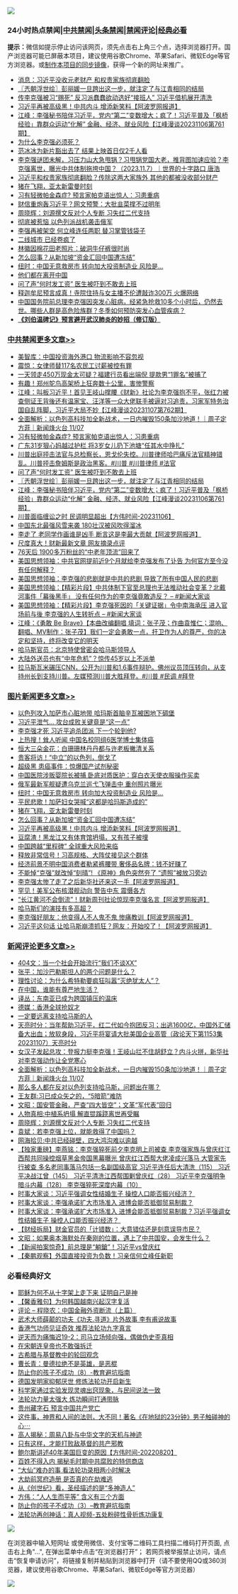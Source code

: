 ![](https://raw.githubusercontent.com/jsvpn/jsproxy/dev/64photo/fqnews-qr.jpg)

<div id="tt">
<h3>24小时热点禁闻|<a href="#%E4%B8%AD%E5%85%B1%E7%A6%81%E9%97%BB%E6%9B%B4%E5%A4%9A%E6%96%87%E7%AB%A0">中共禁闻</a>|<a href="#%E5%9B%BE%E7%89%87%E6%96%B0%E9%97%BB%E6%9B%B4%E5%A4%9A%E6%96%87%E7%AB%A0">头条禁闻</a>|<a href="#%E6%96%B0%E9%97%BB%E8%AF%84%E8%AE%BA%E6%9B%B4%E5%A4%9A%E6%96%87%E7%AB%A0">禁闻评论|<a href="#%E5%BF%85%E7%9C%8B%E7%BB%8F%E5%85%B8%E5%A5%BD%E6%96%87">经典必看</a></h3>
<div><b>提示：</b>微信如提示停止访问该网页，须先点击右上角三个点，选择浏览器打开。国产浏览器可能已屏蔽本项目，建议使用谷歌Chrome、苹果Safari、微软Edge等官方浏览器。或<a href="%E5%88%B6%E4%BD%9Cgit%E7%A6%81%E9%97%BB%E9%95%9C%E5%83%8F.md">制作本项目的同步镜像</a>，获得一个新的网址来推广。</div>
<ul>

<li><a href="/comments/20231107/1957947.md">消息：习近平没收元老财产 和权贵家族彻底翻脸</a></li>
<li><a href="/cbnews/20231107/1957854.md">〖兲朝浮世绘〗彭丽媛一旦跨出这一步，就注定了与江青相同的结局</a></li>
<li><a href="/baitai/20231107/1957971.md">传李克强被习“赐死” 反习派蠢蠢欲动选好“接班人” 习近平借机展开清洗</a></li>
<li><a href="/topimagenews/20231107/1957883.md">习近平再被高级黑！中共内斗 增添新笑料【阿波罗网报道】</a></li>
<li><a href="/cbnews/20231107/1957842.md">江峰：李强秘书陪伴习近平，党内“第二”变数增大；疯了！习近平普及「枫桥经验」靠群众运动“化解” 金融、经济、就业风险【江峰漫谈20231106第761期】</a></li>
<li><a href="/cnnews/20231107/1957849.md">为什么李克强必须死？</a></li>
<li><a href="/yule/20231107/1958003.md">范冰冰为新片豁出去了 结果上映首日仅2千人看</a></li>
<li><a href="/sohnews/20231107/1957991.md">李克强谜团未解，习压力山大急甩锅？习甩锅党国大老，推背图加速应验？李克强离世，曝光中共体制拖垮中国？（2023.11.7）｜世界的十字路口 唐浩</a></li>
<li><a href="/baitai/20231107/1958008.md">习近平和权贵家族彻底翻脸？传除这两大家族外 其他的都被没收部分财产</a></li>
<li><a href="/topimagenews/20231107/1957941.md">猪在飞翔，亚太新雷曼时刻</a></li>
<li><a href="/cbnews/20231107/1958080.md">习有轻微帕金森症? 预言家帕克语出惊人：习患重病</a></li>
<li><a href="/baitai/20231107/1958040.md">财信重炮轰习近平？网文预警：大批韭菜撑不过明年</a></li>
<li><a href="/comments/20231108/1958166.md">周晓辉：刘源撰文反对个人专断 习失红二代支持</a></li>
<li><a href="/worldnews/20231107/1957908.md">彻底被惹恼 以色列派战机袭击俄军</a></li>
<li><a href="/comments/20231107/1957948.md">李强再被架空 何立峰连任两职 替习掌管钱袋子</a></li>
<li><a href="/cnnews/20231107/1957850.md">二线城市 已经卷疯了</a></li>
<li><a href="/cnnews/20231107/1957953.md">林徽因棉花田老照片：破洞牛仔裤很时尚</a></li>
<li><a href="/topimagenews/20231107/1957940.md">怎么回事？从新加坡“资金汇回中国遭冻结”</a></li>
<li><a href="/topimagenews/20231107/1958059.md">纽时：中国无意救房市 转向加大投资制造业 风险是...</a></li>
<li><a href="/ssgc/20231107/1958014.md">他们都在离开中国</a></li>
<li><a href="/cbnews/20231107/1957907.md">问了声“何时发工资” 医生被吓到不敢去上班</a></li>
<li><a href="/baitai/20231107/1957983.md">释迦牟尼预言成真！寺院住持与女主播不伦遭敲诈300万 火爆网络</a></li>
<li><a href="/sohnews/20231107/1958024.md">中国国务院前总理李克强因突发心脏病，经紧急抢救10多个小时后，仍然去世。哪些人群是高危险族群？冬季如何预防突发心血管疾病？</a></li>
<li><b><a href="/comments/20200207/1272816.md" target="_blank">《刘伯温碑记》预言避开武汉肺炎的妙招（修订版）</a></b></li>
</ul>
</div>

<div class="catlist">
<h3><a href="/cbnews/" target="_blank">中共禁闻</a><span><a href="/cbnews/" target="_blank" rel="nofollow">更多文章>></a></span></h3>
<ul>
<li><a href="/cbnews/20231108/1958286.md" target="_blank">美智库：中国投资海外港口 物流影响不容忽视</a></li>
<li><a href="/cbnews/20231108/1958285.md" target="_blank">震惊：女律师替117名农民工讨薪被控有罪</a></li>
<li><a href="/cbnews/20231108/1958284.md" target="_blank">一天领走450万现金太可疑？福建行员看出端倪 提款男“1罪名”被捕了</a></li>
<li><a href="/cbnews/20231108/1958283.md" target="_blank">有趣！郑州鸵鸟高架桥上狂奔数十公里，害惨警察</a></li>
<li><a href="/cbnews/20231108/1958240.md" target="_blank">江峰：叫板习近平！首见王岐山撑腰《财新》社论为李克强抱不平，张红力被查侧证王背後还有温家宝、汪洋等一众大佬联手被逼对习追责，习家军特务治国自乱阵脚，习近平大局不妙【江峰漫谈20231107第762期】</a></li>
<li><a href="/comments/20231108/1958213.md" target="_blank">全面解析：以色列高科技加全新战术，一日内摧毁150条加沙地道！｜周子定 方菲｜新闻烽火台 11/07</a></li>
<li><a href="/cbnews/20231107/1958080.md" target="_blank">习有轻微帕金森症? 预言家帕克语出惊人：习患重病</a></li>
<li><a href="/cbnews/20231107/1958061.md" target="_blank">广东31岁狠心妈越过护栏 将3岁女儿扔下池塘“任其水中挣扎”</a></li>
<li><a href="/comments/20231107/1958013.md" target="_blank">川普出庭抨击法官与总检察长，恩戈伦失控。川普律师哈巴痛斥法官精神错乱。川普抨击詹姆斯是政治黑客。#川普 #川普律师 #法官</a></li>
<li><a href="/cbnews/20231107/1957907.md" target="_blank">问了声“何时发工资” 医生被吓到不敢去上班</a></li>
<li><a href="/cbnews/20231107/1957854.md" target="_blank">〖兲朝浮世绘〗彭丽媛一旦跨出这一步，就注定了与江青相同的结局</a></li>
<li><a href="/cbnews/20231107/1957842.md" target="_blank">江峰：李强秘书陪伴习近平，党内“第二”变数增大；疯了！习近平普及「枫桥经验」靠群众运动“化解” 金融、经济、就业风险【江峰漫谈20231106第761期】</a></li>
<li><a href="/comments/20231107/1957822.md" target="_blank">川普面临缠讼之时 民调明显超出【方伟时间-20231106】</a></li>
<li><a href="/cbnews/20231107/1957769.md" target="_blank">中国东北最强风雪来袭 180壮汉被风吹得溜冰</a></li>
<li><a href="/cbnews/20231107/1957733.md" target="_blank">李走了 老同学作画谁是凶手 断言这是李最大贡献【阿波罗网报道】</a></li>
<li><a href="/cbnews/20231107/1957721.md" target="_blank">尺度真大！财新最新文章 网友摘录点评</a></li>
<li><a href="/cbnews/20231107/1957712.md" target="_blank">76天后 1900多万粉丝的“中老年顶流”回来了</a></li>
<li><a href="/cbnews/20231107/1957709.md" target="_blank">美国思想领袖：中共官网提前近9个月就给李克强发布了讣告 为何官方至今没有任何解释？</a></li>
<li><a href="/cbnews/20231107/1957708.md" target="_blank">美国思想领袖：李克强的悲剧就是中共的悲剧 导致了所有中国人民的悲剧</a></li>
<li><a href="/cbnews/20231107/1957707.md" target="_blank">美国思想领袖：【精彩片段】中共体制下官至总理也无法推动社会变革？北戴河事件「幕後黑手」 没有任何作为的李克强竟敢造反？ &#8211; #新闻大家谈</a></li>
<li><a href="/cbnews/20231107/1957693.md" target="_blank">美国思想领袖：【精彩片段】李克强死因的「关键证据」令中南海承压 进入官场前与後 李克强的人生转折点 &#8211; #新闻大家谈</a></li>
<li><a href="/cbnews/20231107/1957632.md" target="_blank">江峰：《勇敢 Be Brave》【本曲改编翻唱 填词：张子茂；作曲袁惟仁；混响、翻唱、MV制作：张子茂】我们一定会勇敢一点，扞卫作为人的尊严，你的决定和坚持，终将改变它的明天</a></li>
<li><a href="/cbnews/20231106/1957618.md" target="_blank">哈马斯官员：北京特使曾密会哈马斯领导人</a></li>
<li><a href="/cbnews/20231106/1957584.md" target="_blank">大陆外送员也有“中年危机”？惊传45岁以上不派单</a></li>
<li><a href="/comments/20231106/1957555.md" target="_blank">拉马斯瓦米碾压CNN，公开为川普和1.6事件辩护。佛州议员顶压转向，从支持州长到支持川普。左媒预测川普大胜拜登。#川普 #民调 #拜登</a></li>

</ul>
</div>
<div class="catlist">
<h3><a href="/topimagenews/" target="_blank">图片新闻</a><span><a href="/topimagenews/" target="_blank" rel="nofollow">更多文章>></a></span></h3>
<ul>
<li><a href="/topimagenews/20231108/1958282.md" target="_blank">以色列攻入加萨市心脏地带 哈玛斯首脑辛瓦被困地下碉堡</a></li>
<li><a href="/topimagenews/20231108/1958242.md" target="_blank">习近平泄气… 攻台成败关键竟是“这一点”</a></li>
<li><a href="/topimagenews/20231108/1958229.md" target="_blank">李克强才死 习近平追杀团派 下一个轮到他?</a></li>
<li><a href="/topimagenews/20231108/1958211.md" target="_blank">上热搜！耸人听闻 中国名校同组6医学博士集体癌</a></li>
<li><a href="/topimagenews/20231108/1958191.md" target="_blank">恒大三朵金花：白珊珊林丹丹都与许老板撇清关系</a></li>
<li><a href="/topimagenews/20231108/1958190.md" target="_blank">贵客将访！“中立”的以色列，倒戈了</a></li>
<li><a href="/topimagenews/20231108/1958189.md" target="_blank">超级黑 患癌事件：惊爆国产试剂秘密</a></li>
<li><a href="/topimagenews/20231108/1958106.md" target="_blank">中国医院涉贩婴院长被捕 卧底对质医护：穿白衣天使衣服操作买卖</a></li>
<li><a href="/topimagenews/20231107/1958060.md" target="_blank">俄军最新军舰疑遭乌克兰巡弋飞弹击中 重创照片曝光</a></li>
<li><a href="/topimagenews/20231107/1958059.md" target="_blank">纽时：中国无意救房市 转向加大投资制造业 风险是&#8230;</a></li>
<li><a href="/topimagenews/20231107/1958031.md" target="_blank">平民悲歌！加萨妇女哭喊“这都是哈玛斯造成的”</a></li>
<li><a href="/topimagenews/20231107/1957941.md" target="_blank">猪在飞翔，亚太新雷曼时刻</a></li>
<li><a href="/topimagenews/20231107/1957940.md" target="_blank">怎么回事？从新加坡“资金汇回中国遭冻结”</a></li>
<li><a href="/topimagenews/20231107/1957883.md" target="_blank">习近平再被高级黑！中共内斗 增添新笑料【阿波罗网报道】</a></li>
<li><a href="/topimagenews/20231107/1957720.md" target="_blank">豆腐渣！黑龙江又有体育馆坍塌，又有孩子被埋</a></li>
<li><a href="/topimagenews/20231107/1957711.md" target="_blank">中国跨越“里程碑” 全球重大风险来临</a></li>
<li><a href="/topimagenews/20231107/1957710.md" target="_blank">释放非常信号！习高规格、大阵仗接见这个群体</a></li>
<li><a href="/topimagenews/20231106/1957583.md" target="_blank">经济前景不明中国消费者勒紧裤腰带 奢侈品名牌：钱不好赚了</a></li>
<li><a href="/topimagenews/20231106/1957448.md" target="_blank">不能悼“克强”就改悼“刻晴”! 《原神》角色突然夯了 “遗照”被放习旁边</a></li>
<li><a href="/topimagenews/20231106/1957444.md" target="_blank">李克强太惨了走了之后新华社还来这一手【阿波罗网报道】</a></li>
<li><a href="/topimagenews/20231106/1957418.md" target="_blank">罕见！美军公布核潜舰动向 警告中东 震慑各方</a></li>
<li><a href="/topimagenews/20231106/1957393.md" target="_blank">“长江黄河不会倒流”！财新周刊社论惊现李克强名言【阿波罗网报道】</a></li>
<li><a href="/topimagenews/20231106/1957302.md" target="_blank">哈马斯们的演技有多高超？</a></li>
<li><a href="/topimagenews/20231105/1957235.md" target="_blank">李克强好朋友：他变得人不人鬼不鬼 惨痛教训【阿波罗网报道】</a></li>
<li><a href="/topimagenews/20231105/1957188.md" target="_blank">习近平这句话 让哈马斯崩溃抓狂？网友：开始咬了！【阿波罗网报道】</a></li>

</ul>
</div>
<div class="catlist">
<h3><a href="/comments/" target="_blank">新闻评论</a><span><a href="/comments/" target="_blank" rel="nofollow">更多文章>></a></span></h3>
<ul>
<li><a href="/comments/20231108/1958316.md" target="_blank">404文：当一个社会开始流行“我们不谈XX”</a></li>
<li><a href="/comments/20231108/1958315.md" target="_blank">张平：加沙巴勒斯坦人的两个问题是什么？</a></li>
<li><a href="/comments/20231108/1958314.md" target="_blank">理性讨论：为什么希特勒要疯狂叫嚣“灭绝犹太人”？</a></li>
<li><a href="/comments/20231108/1958313.md" target="_blank">在中国，谁能有尊严地生活？</a></li>
<li><a href="/comments/20231108/1958312.md" target="_blank">译丛：东南亚已成为跨国镇压的温床</a></li>
<li><a href="/comments/20231108/1958311.md" target="_blank">德媒：香港全球抢奴才</a></li>
<li><a href="/comments/20231108/1958310.md" target="_blank">一定要远离支持哈马斯的人</a></li>
<li><a href="/comments/20231108/1958241.md" target="_blank">天亮时分：当年帮助习近平，红二代如今抱团反习；出逃1600亿，中国外汇储备大出血；放软身段，习近平将宴请大批美国企业高管（政论天下第1153集 20231107）天亮时分</a></li>
<li><a href="/comments/20231108/1958227.md" target="_blank">女汉子发起总攻：登报力挺李克强！王岐山拦不住胡舒立？内斗火拼，新华社对李克强动作让全党寒心</a></li>
<li><a href="/comments/20231108/1958213.md" target="_blank">全面解析：以色列高科技加全新战术，一日内摧毁150条加沙地道！｜周子定 方菲｜新闻烽火台 11/07</a></li>
<li><a href="/comments/20231108/1958194.md" target="_blank">那么多人都在反对以色列支持哈马斯，问题出在哪？</a></li>
<li><a href="/comments/20231108/1958193.md" target="_blank">王友群:习已成众矢之的，“5暗箭”难防</a></li>
<li><a href="/comments/20231108/1958188.md" target="_blank">文昭：国安管金融，严查“四大皆空”；文革“军代表”回归</a></li>
<li><a href="/comments/20231108/1958167.md" target="_blank">人物真相:中植系坍塌 解直锟蹊跷离世再受瞩</a></li>
<li><a href="/comments/20231108/1958166.md" target="_blank">周晓辉：刘源撰文反对个人专断 习失红二代支持</a></li>
<li><a href="/comments/20231108/1958165.md" target="_blank">袁斌：若李克强上位，就能救得了中国吗？</a></li>
<li><a href="/comments/20231108/1958164.md" target="_blank">网海拾贝:中共已经碰壁，四大鸿沟难以逾越</a></li>
<li><a href="/comments/20231108/1958105.md" target="_blank">【独家重磅】李燕铭：李克强猝死前夕李克明上司被查 李克强家族与曾庆红江西帮共同操控烟草黑金帝国黑幕曝光 曾庆红江西帮大佬凌成兴落马 大管家先行被查 多名老同事落马包括一名副国级高官 习近平连任后大清洗（115） 习近平决战江曾（145） 习近平清洗江西帮围剿曾庆红（28） 习近平李克强明争暗斗内幕（128） 李克强猝死深度内幕（10）</a></li>
<li><a href="/comments/20231107/1958076.md" target="_blank">时事大家谈：习近平强调女性结婚生子 操控人口能否振兴经济？&#160;</a></li>
<li><a href="/comments/20231107/1958074.md" target="_blank">时事大家谈：李强承诺扩大市场准入 进博会能否抵御贸易制裁？</a></li>
<li><a href="/comments/20231107/1958068.md" target="_blank">时事大家谈：李强承诺扩大市场准入 进博会能否抵御贸易制裁？习近平强调女性结婚生子 操控人口能否振兴经济？&#160;</a></li>
<li><a href="/comments/20231107/1958067.md" target="_blank">【财经拆局】财金官员的「计错数」：大意错估还是刻意误导市民？</a></li>
<li><a href="/comments/20231107/1958058.md" target="_blank">文昭：如果奥本海默处在秦刚的位置，遇上了中共国安，会发生什么？</a></li>
<li><a href="/comments/20231107/1958039.md" target="_blank">【新闻拍案惊奇】前总理是“躺鎗”！习近平vs曾庆红</a></li>
<li><a href="/comments/20231107/1958036.md" target="_blank">【秦鹏观察】外国直接投资为负数！习亲信何立峰任新职</a></li>

</ul>
</div>

<div class="catlist">
<h3>必看经典好文</h3>
<ul>
<li><a href="/ccpdope/20190803/1168965.md" target="_blank">耶稣为何不从十字架上走下来 证明自己是神</a></li>
<li><a href="/bannedvideo/20210301/1495767.md" target="_blank">【馨香雅句】为何韩国越南兴起汉字复活</a></li>
<li><a href="/ssgc/20230821/1923285.md" target="_blank">评论 &#8211; 程晓农：中国金融外资断流（上篇）</a></li>
<li><a href="/topimagenews/20181117/1032655.md" target="_blank">武术大师薛颠的功夫《功夫.寻道》片外故事 李有甫说故事</a></li>
<li><a href="/comments/20200517/1330064.md" target="_blank">香港气功师见证奇效 推荐法轮功九字真言</a></li>
<li><a href="/tculture/20190304/1091074.md" target="_blank">逆天而为痛悔迟19-2：司马立场倾向强，偶做伪史歪真相</a></li>
<li><a href="/lifebaike/20200315/1294178.md" target="_blank">在宋朝连皇帝也不敢强拆迁</a></li>
<li><a href="/comments/20220503/1727847.md" target="_blank">古希腊与基督教中的轮回观念</a></li>
<li><a href="/comments/20220727/1763613.md" target="_blank">曹长青：曼德拉绝不是英雄，是恶棍</a></li>
<li><a href="/comments/20230923/1937654.md" target="_blank">防止你的孩子不成功（8）-教育避坑指南</a></li>
<li><a href="/comments/20200722/1364497.md" target="_blank">德国发明家抑郁厌世 修炼法轮功开启新生</a></li>
<li><a href="/comments/20200921/1400587.md" target="_blank">科学家通过实验发现灵魂出窍现象，与民间说法一致</a></li>
<li><a href="/cbnews/20200816/1381005.md" target="_blank">法轮功力量太强大 炼功瞬间打通带脉</a></li>
<li><a href="/comments/20210226/1494382.md" target="_blank">贵州藏字石 预言中国共产党亡</a></li>
<li><a href="/comments/20220722/1761738.md" target="_blank">这件事，神界和人间的法则，大不同！著名《在地狱的23分钟》男子触碰神的心⋯</a></li>
<li><a href="/aomi/history/20170924/831575.md" target="_blank">高人揭秘：周易八卦与中华文字的天机与神迹</a></li>
<li><a href="/comments/20220127/1684835.md" target="_blank">只有这样，才能打败敌基督的共产邪教</a></li>
<li><a href="/bannedvideo/20220821/1774387.md" target="_blank">鲍尔斯讲述40年美国巨变的原因【方伟时间-20220820】</a></li>
<li><a href="/lifebaike/20200711/1358994.md" target="_blank">百姓不得入内 揭秘毛时期中共腐败的特供商店</a></li>
<li><a href="/cbnews/20210428/1535533.md" target="_blank">“大仙”难办的事  看法轮功录相两小时解决</a></li>
<li><a href="/lifebaike/20230309/1857707.md" target="_blank">大劫前冥府造册 是否真的在劫难逃</a></li>
<li><a href="/comments/20210223/1492392.md" target="_blank">从《创世纪》看，圣经描述的是“多神造人”</a></li>
<li><a href="/comments/20200720/1363377.md" target="_blank">方伟：“人人生而平等” 含义有三个方面</a></li>
<li><a href="/comments/20230918/1935105.md" target="_blank">防止你的孩子不成功（3）&#8211;教育避坑指南</a></li>
<li><a href="/comments/20190516/1128964.md" target="_blank">法轮功再创神话：真人视频-五处粉碎性骨折炼功康复</a></li>

</ul>
</div>

![](https://raw.githubusercontent.com/jsvpn/jsproxy/dev/64photo/fqnews-qr.jpg)

在浏览器中输入短网址 或使用微信、支付宝等二维码工具扫描二维码打开页面, 点击右上角"...", 在弹出菜单中点击“在浏览器打开”； 若网页被举报禁止访问，请点击“恢复申请访问”，将链接复制并粘贴到浏览器中打开（请不要使用QQ或360浏览器，建议使用谷歌Chrome、苹果Safari、微软Edge等官方浏览器）

![](https://raw.githubusercontent.com/jsvpn/jsproxy/dev/64photo/wx.jpg)